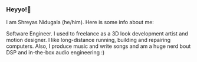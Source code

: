 ### Heyyo!:wave:

I am Shreyas Nidugala (he/him). Here is some info about me:

Software Engineer. I used to freelance as a 3D look development artist and motion designer. I like long-distance running, building and repairing computers. Also, I produce music and write songs and am a huge nerd bout DSP and in-the-box audio engineering :) 
